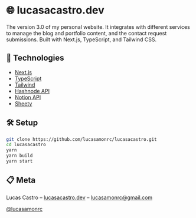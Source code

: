 # 🌐 lucasacastro.dev

The version 3.0 of my personal website. It integrates with different services to manage the blog and portfolio content, and the contact request submissions. Built with Next.js, TypeScript, and Tailwind CSS.

## 🚀 Technologies

- [Next.js](https://nextjs.org)
- [TypeScript](https://www.typescriptlang.org/)
- [Tailwind](https://tailwindcss.com/)
- [Hashnode API](https://api.hashnode.com/)
- [Notion API](https://developers.notion.com/)
- [Sheety](https://sheety.co/)

## 🛠 Setup

```sh
git clone https://github.com/lucasamonrc/lucasacastro.git
cd lucasacastro
yarn
yarn build
yarn start 
```
## 📋 Meta

Lucas Castro – [lucasacastro.dev](https://www.lucasacastro.dev) – lucasamonrc@gmail.com

[@lucasamonrc](https://github.com/lucasamonrc)
